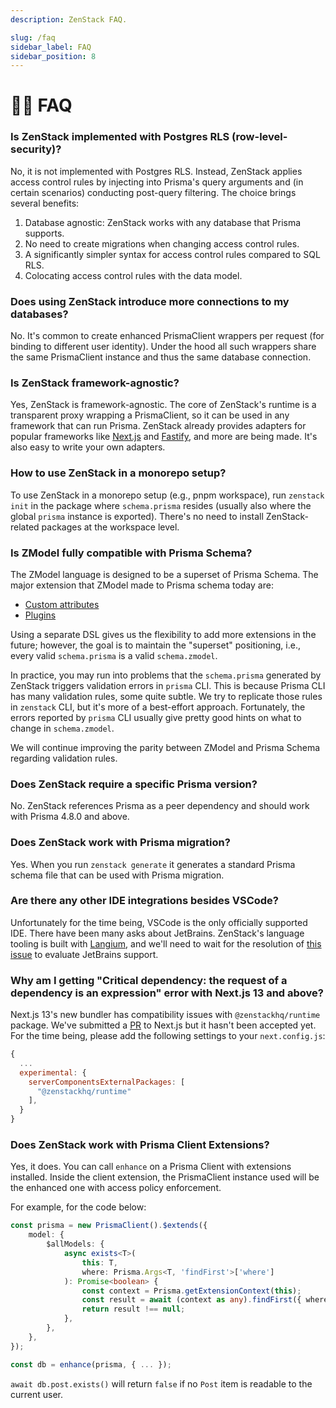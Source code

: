 ```yaml
---
description: ZenStack FAQ.

slug: /faq
sidebar_label: FAQ
sidebar_position: 8
---
```


# 🙋🏻 FAQ

### Is ZenStack implemented with Postgres RLS (row-level-security)?

No, it is not implemented with Postgres RLS. Instead, ZenStack applies access control rules by injecting into Prisma's query arguments and (in certain scenarios) conducting post-query filtering. The choice brings several benefits:

1. Database agnostic: ZenStack works with any database that Prisma supports.
1. No need to create migrations when changing access control rules.
1. A significantly simpler syntax for access control rules compared to SQL RLS.
1. Colocating access control rules with the data model.

### Does using ZenStack introduce more connections to my databases?

No. It's common to create enhanced PrismaClient wrappers per request (for binding to different user identity). Under the hood all such wrappers share the same PrismaClient instance and thus the same database connection.

### Is ZenStack framework-agnostic?

Yes, ZenStack is framework-agnostic. The core of ZenStack's runtime is a transparent proxy wrapping a PrismaClient, so it can be used in any framework that can run Prisma. ZenStack already provides adapters for popular frameworks like [Next.js](/docs/reference/server-adapters/next) and [Fastify](/docs/reference/server-adapters/fastify), and more are being made. It's also easy to write your own adapters.

### How to use ZenStack in a monorepo setup?

To use ZenStack in a monorepo setup (e.g., pnpm workspace), run `zenstack init` in the package where `schema.prisma` resides (usually also where the global `prisma` instance is exported). There's no need to install ZenStack-related packages at the workspace level.

### Is ZModel fully compatible with Prisma Schema?

The ZModel language is designed to be a superset of Prisma Schema. The major extension that ZModel made to Prisma schema today are:

-   [Custom attributes](/docs/reference/zmodel-language#custom-attributes-and-functions)
-   [Plugins](/docs/category/plugins)

Using a separate DSL gives us the flexibility to add more extensions in the future; however, the goal is to maintain the "superset" positioning, i.e., every valid `schema.prisma` is a valid `schema.zmodel`.

In practice, you may run into problems that the `schema.prisma` generated by ZenStack triggers validation errors in `prisma` CLI. This is because Prisma CLI has many validation rules, some quite subtle. We try to replicate those rules in `zenstack` CLI, but it's more of a best-effort approach. Fortunately, the errors reported by `prisma` CLI usually give pretty good hints on what to change in `schema.zmodel`.

We will continue improving the parity between ZModel and Prisma Schema regarding validation rules.

### Does ZenStack require a specific Prisma version?

No. ZenStack references Prisma as a peer dependency and should work with Prisma 4.8.0 and above.

### Does ZenStack work with Prisma migration?

Yes. When you run `zenstack generate` it generates a standard Prisma schema file that can be used with Prisma migration.

### Are there any other IDE integrations besides VSCode?

Unfortunately for the time being, VSCode is the only officially supported IDE. There have been many asks about JetBrains. ZenStack's language tooling is built with [Langium](https://github.com/langium/langium), and we'll need to wait for the resolution of [this issue](https://github.com/langium/langium/issues/999) to evaluate JetBrains support.

### Why am I getting "Critical dependency: the request of a dependency is an expression" error with Next.js 13 and above?

Next.js 13's new bundler has compatibility issues with `@zenstackhq/runtime` package. We've submitted a [PR](https://github.com/vercel/next.js/pull/54829) to Next.js but it hasn't been accepted yet. For the time being, please add the following settings to your `next.config.js`:

```js
{
  ...
  experimental: {
    serverComponentsExternalPackages: [
      "@zenstackhq/runtime"
    ],
  }
}
```

### Does ZenStack work with Prisma Client Extensions?

Yes, it does. You can call `enhance` on a Prisma Client with extensions installed. Inside the client extension, the PrismaClient instance used will be the enhanced one with access policy enforcement.

For example, for the code below:

```ts
const prisma = new PrismaClient().$extends({
    model: {
        $allModels: {
            async exists<T>(
                this: T,
                where: Prisma.Args<T, 'findFirst'>['where']
            ): Promise<boolean> {
                const context = Prisma.getExtensionContext(this);
                const result = await (context as any).findFirst({ where });
                return result !== null;
            },
        },
    },
});

const db = enhance(prisma, { ... });
```

`await db.post.exists()` will return `false` if no `Post` item is readable to the current user.
